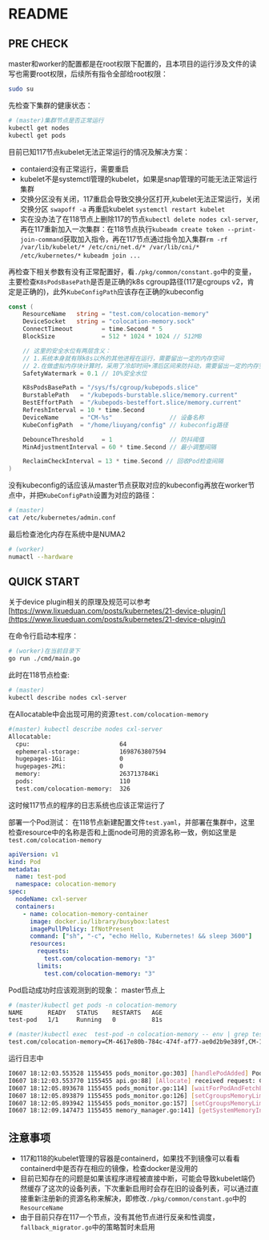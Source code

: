 # README

## PRE CHECK

master和worker的配置都是在root权限下配置的，且本项目的运行涉及文件的读写也需要root权限，后续所有指令全部给root权限：

```bash
sudo su
```

先检查下集群的健康状态：

```bash
# (master)集群节点是否正常运行
kubectl get nodes 
kubectl get pods
```

目前已知117节点kubelet无法正常运行的情况及解决方案：

- contaierd没有正常运行，需要重启
- kubelet不是systemctl管理的kubelet，如果是snap管理的可能无法正常运行集群
- 交换分区没有关闭，117重启会导致交换分区打开,kubelet无法正常运行，关闭交换分区 `swapoff -a` 再重启kubelet `systemctl restart kubelet`
- 实在没办法了在118节点上删除117的节点`kubectl delete nodes cxl-server`,再在117重新加入一次集群：在118节点执行`kubeadm create token --print-join-command`获取加入指令，再在117节点通过指令加入集群`rm -rf /var/lib/kubelet/* /etc/cni/net.d/* /var/lib/cni/* /etc/kubernetes/*` `kubeadm join ...`

再检查下相关参数有没有正常配置好，看`./pkg/common/constant.go`中的变量，主要检查`K8sPodsBasePath`是否是正确的k8s cgroup路径(117是cgroups v2，肯定是正确的)，此外`KubeConfigPath`应该存在正确的kubeconfig

```go
const (
    ResourceName   string = "test.com/colocation-memory"
    DeviceSocket   string = "colocation-memory.sock"
    ConnectTimeout        = time.Second * 5
    BlockSize             = 512 * 1024 * 1024 // 512MB

    // 这里的安全水位有两层含义：
    // 1.系统本身就有除k8s以外的其他进程在运行，需要留出一定的内存空间
    // 2.在做虚拟内存块计算时，采用了冷却时间+滞后区间来防抖动，需要留出一定的内存空间来防止实际内存溢出
    SafetyWatermark = 0.1 // 10%安全水位

    K8sPodsBasePath = "/sys/fs/cgroup/kubepods.slice"
    BurstablePath   = "/kubepods-burstable.slice/memory.current"
    BestEffortPath  = "/kubepods-besteffort.slice/memory.current"
    RefreshInterval = 10 * time.Second
    DeviceName      = "CM-%s"                // 设备名称
    KubeConfigPath  = "/home/liuyang/config" // kubeconfig路径

    DebounceThreshold     = 1                // 防抖阈值
    MinAdjustmentInterval = 60 * time.Second // 最小调整间隔

    ReclaimCheckInterval = 13 * time.Second // 回收Pod检查间隔
)
```

没有kubeconfig的话应该从master节点获取对应的kubeconfig再放在worker节点中，并把`KubeConfigPath`设置为对应的路径：

```bash
# (master)
cat /etc/kubernetes/admin.conf
```

最后检查池化内存在系统中是NUMA2
```bash
# (worker)
numactl --hardware
```

## QUICK START

关于device plugin相关的原理及规范可以参考 [https://www.lixueduan.com/posts/kubernetes/21-device-plugin/](https://www.lixueduan.com/posts/kubernetes/21-device-plugin/)

在命令行启动本程序：

```bash
# (worker)在当前目录下
go run ./cmd/main.go
```

此时在118节点检查:

```bash
# (master)
kubectl describe nodes cxl-server
```

在Allocatable中会出现可用的资源`test.com/colocation-memory`

```bash
#(master) kubectl describe nodes cxl-server
Allocatable:
  cpu:                         64
  ephemeral-storage:           1698763807594
  hugepages-1Gi:               0
  hugepages-2Mi:               0
  memory:                      263713784Ki
  pods:                        110
  test.com/colocation-memory:  326
```

这时候117节点的程序的日志系统也应该正常运行了

部署一个Pod测试：
在118节点新建配置文件`test.yaml`，并部署在集群中，这里检查resource中的名称是否和上面node可用的资源名称一致，例如这里是`test.com/colocation-memory`

```yaml
apiVersion: v1
kind: Pod
metadata:
  name: test-pod
  namespace: colocation-memory
spec:
  nodeName: cxl-server
  containers:
    - name: colocation-memory-container
      image: docker.io/library/busybox:latest
      imagePullPolicy: IfNotPresent
      command: ["sh", "-c", "echo Hello, Kubernetes! && sleep 3600"]
      resources:
        requests:
          test.com/colocation-memory: "3"
        limits:
          test.com/colocation-memory: "3"
```

Pod启动成功时应该观测到的现象：
master节点上

```bash
# (master)kubectl get pods -n colocation-memory
NAME       READY   STATUS    RESTARTS   AGE
test-pod   1/1     Running   0          81s

# (master)kubectl exec  test-pod -n colocation-memory -- env | grep test.com/colocation-memory
test.com/colocation-memory=CM-4617e80b-784c-474f-af77-ae0d2b9e389f,CM-1aeb3175-97aa-4e3f-88fa-70ab7789dee9,CM-b2934c44-4227-43f7-a450-7273d8e960d7
```

运行日志中

```bash
I0607 18:12:03.553528 1155455 pods_monitor.go:303] [handlePodAdded] Pod created: colocation-memory/test-pod
I0607 18:12:03.553770 1155455 api.go:88] [Allocate] received request: CM-4617e80b-784c-474f-af77-ae0d2b9e389f,CM-1aeb3175-97aa-4e3f-88fa-70ab7789dee9,CM-b2934c44-4227-43f7-a450-7273d8e960d7
I0607 18:12:05.893678 1155455 pods_monitor.go:114] [waitForPodAndFetchEnv] Pod2PodInfo update: &{test-pod [CM-4617e80b-784c-474f-af77-ae0d2b9e389f CM-1aeb3175-97aa-4e3f-88fa-70ab7789dee9 CM-b2934c44-4227-43f7-a450-7273d8e960d7] 1155756 []}
I0607 18:12:05.893879 1155455 pods_monitor.go:126] [setCgroupsMemoryLimit] Read cgroup file: 0::/kubepods.slice/kubepods-besteffort.slice/kubepods-besteffort-podc1bfa25a_6d80_4310_9cb4_8aed729ca1b4.slice/cri-containerd-fef3b73e4609257c5373fd0e21e670e0c1c599ada4e37ef6a35b1c42d8c7c625.scope
I0607 18:12:05.893942 1155455 pods_monitor.go:157] [setCgroupsMemoryLimit] Set memory limit for PID 1155756 to 1610612736 bytes
I0607 18:12:09.147473 1155455 memory_manager.go:141] [getSystemMemoryInfo] k8sOnlineMemoryUsage:761909248
```

## 注意事项

- 117和118的kubelet管理的容器是containerd，如果找不到镜像可以看看containerd中是否存在相应的镜像，检查docker是没用的
- 目前已知存在的问题是如果该程序进程被直接中断，可能会导致kubelet端仍然缓存了这次的设备列表，下次重新启用时会存在旧的设备列表，可以通过直接重新注册新的资源名称来解决，即修改`./pkg/common/constant.go`中的`ResourceName`
- 由于目前只存在117一个节点，没有其他节点进行反亲和性调度，`fallback_migrator.go`中的策略暂时未启用
